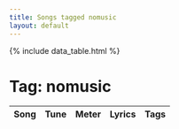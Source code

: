 ```yaml
---
title: Songs tagged nomusic
layout: default
---
```

{% include data_table.html %}
# Tag: nomusic
<table id='song-table' cellspacing='0' width='100%'><thead><th>Song</th><th>Tune</th><th>Meter</th><th>Lyrics</th><th>Tags</th></thead>

